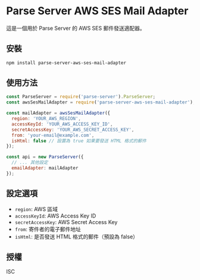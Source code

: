 # Parse Server AWS SES Mail Adapter

這是一個用於 Parse Server 的 AWS SES 郵件發送適配器。

## 安裝

```bash
npm install parse-server-aws-ses-mail-adapter
```

## 使用方法

```javascript
const ParseServer = require('parse-server').ParseServer;
const awsSesMailAdapter = require('parse-server-aws-ses-mail-adapter');

const mailAdapter = awsSesMailAdapter({
  region: 'YOUR_AWS_REGION',
  accessKeyId: 'YOUR_AWS_ACCESS_KEY_ID',
  secretAccessKey: 'YOUR_AWS_SECRET_ACCESS_KEY',
  from: 'your-email@example.com',
  isHtml: false // 設置為 true 如果要發送 HTML 格式的郵件
});

const api = new ParseServer({
  // ... 其他設定
  emailAdapter: mailAdapter
});
```

## 設定選項

- `region`: AWS 區域
- `accessKeyId`: AWS Access Key ID
- `secretAccessKey`: AWS Secret Access Key
- `from`: 寄件者的電子郵件地址
- `isHtml`: 是否發送 HTML 格式的郵件（預設為 false）

## 授權

ISC
